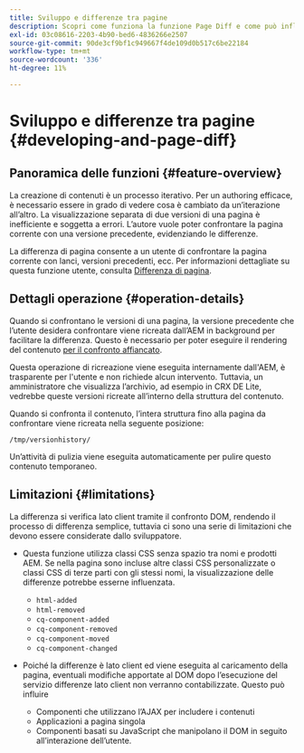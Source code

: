 ```yaml
---
title: Sviluppo e differenze tra pagine
description: Scopri come funziona la funzione Page Diff e come può influire su uno sviluppatore
exl-id: 03c08616-2203-4b90-bed6-4836266e2507
source-git-commit: 90de3cf9bf1c949667f4de109d0b517c6be22184
workflow-type: tm+mt
source-wordcount: '336'
ht-degree: 11%

---
```


# Sviluppo e differenze tra pagine {#developing-and-page-diff}

## Panoramica delle funzioni {#feature-overview}

La creazione di contenuti è un processo iterativo. Per un authoring efficace, è necessario essere in grado di vedere cosa è cambiato da un’iterazione all’altro. La visualizzazione separata di due versioni di una pagina è inefficiente e soggetta a errori. L’autore vuole poter confrontare la pagina corrente con una versione precedente, evidenziando le differenze.

La differenza di pagina consente a un utente di confrontare la pagina corrente con lanci, versioni precedenti, ecc. Per informazioni dettagliate su questa funzione utente, consulta [Differenza di pagina](/help/sites-cloud/authoring/features/page-diff.md).

## Dettagli operazione {#operation-details}

Quando si confrontano le versioni di una pagina, la versione precedente che l’utente desidera confrontare viene ricreata dall’AEM in background per facilitare la differenza. Questo è necessario per poter eseguire il rendering del contenuto [per il confronto affiancato](/help/sites-cloud/authoring/features/page-diff.md).

Questa operazione di ricreazione viene eseguita internamente dall&#39;AEM, è trasparente per l&#39;utente e non richiede alcun intervento. Tuttavia, un amministratore che visualizza l’archivio, ad esempio in CRX DE Lite, vedrebbe queste versioni ricreate all’interno della struttura del contenuto.

Quando si confronta il contenuto, l’intera struttura fino alla pagina da confrontare viene ricreata nella seguente posizione:

`/tmp/versionhistory/`

Un’attività di pulizia viene eseguita automaticamente per pulire questo contenuto temporaneo.

## Limitazioni {#limitations}

La differenza si verifica lato client tramite il confronto DOM, rendendo il processo di differenza semplice, tuttavia ci sono una serie di limitazioni che devono essere considerate dallo sviluppatore.

* Questa funzione utilizza classi CSS senza spazio tra nomi e prodotti AEM. Se nella pagina sono incluse altre classi CSS personalizzate o classi CSS di terze parti con gli stessi nomi, la visualizzazione delle differenze potrebbe esserne influenzata.

   * `html-added`
   * `html-removed`
   * `cq-component-added`
   * `cq-component-removed`
   * `cq-component-moved`
   * `cq-component-changed`

* Poiché la differenze è lato client ed viene eseguita al caricamento della pagina, eventuali modifiche apportate al DOM dopo l’esecuzione del servizio differenze lato client non verranno contabilizzate. Questo può influire

   * Componenti che utilizzano l’AJAX per includere i contenuti
   * Applicazioni a pagina singola
   * Componenti basati su JavaScript che manipolano il DOM in seguito all’interazione dell’utente.
